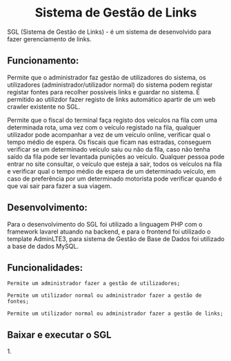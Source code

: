 <h1 align="center"> Sistema de Gestão de Links </h1>


SGL (Sistema de Gestão de Links) - é um sistema de desenvolvido para fazer gerenciamento de links.
<h2> Funcionamento:  </h2>


  Permite que o administrador faz gestão de utilizadores do sistema, os utilizadores (administrador/utilizador normal) do sistema podem registar registar fontes para recolher possiveis links e guardar no sistema. É permitido ao utilizdor fazer registo de links automático apartir de um web crawler existente no SGL. 

  Permite que o fiscal do terminal faça registo dos veículos na fila com uma determinada rota, uma vez com o veículo registado na fila, qualquer utilizador pode acompanhar a vez de um veículo online, verificar qual o tempo médio de espera. Os fiscais que ficam nas estradas, conseguem verificar se um determinado veículo saiu ou não da fila, caso não tenha saído da fila pode ser levantada punições ao veículo. 
Qualquer pessoa pode entrar no site consultar, o veículo que esteja a sair, todos os veículos na fila e verificar qual o tempo médio de espera de um determinado veículo, em caso de preferência por um determinado motorista pode verificar quando é que vai sair para fazer a sua viagem.

<h2> Desenvolvimento:  </h2>


  Para o desenvolvimento do SGL foi utilizado a linguagem PHP com o framework lavarel atuando na backend, e para o frontend foi utilizado o template AdminLTE3, para sistema de Gestão de Base de Dados foi utilizado a base de dados MySQL.
 
 <h2> Funcionalidades: </h2>
 
    Permite um administrador fazer a gestão de utilizadores;
    
    Permite um utilizador normal ou administrador fazer a gestão de fontes;
    
    Permite um utilizador normal ou administrador fazer a gestão de links;    
 
  <h2> Baixar e executar o SGL </h2>
1.  
  
